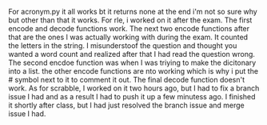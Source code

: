  For acronym.py it all works bt it returns none at the end i'm not so sure why but other than that it works. For rle, i worked on it after the exam. The first encode and decode functions work. The next two encode functions after that are the ones I was actually working with during the exam. It counted the letters in the string. I misunderstoof the question and thought you wanted a word count and realized after that I had read the question wrong. The second encdoe function was when I was triying to make the dicitonary into a list. the other encode functions are nto working which is why i put the # symbol next to it to comment it out. The final decode function doesn't work. As for scrabble, I worked on it two hours ago, but I had to fix a branch issue I had and as a result I had to push it up a few minutess ago. I finished it shortly after class, but I had just resolved the branch issue and merge issue I had.
